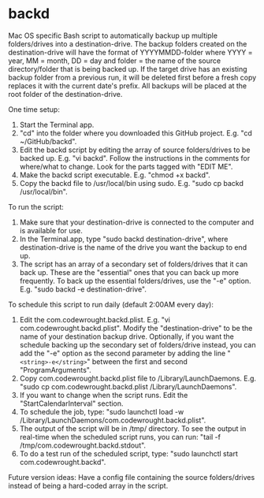 # backd
 Mac OS specific Bash script to automatically backup up multiple folders/drives into a destination-drive. The backup folders created on the destination-drive will have the format of YYYYMMDD-folder where YYYY = year, MM = month, DD = day and folder = the name of the source directory/folder that is being backed up. If the target drive has an existing backup folder from a previous run, it will be deleted first before a fresh copy replaces it with the current date's prefix. All backups will be placed at the root folder of the destination-drive.
 
One time setup:
1. Start the Terminal app.
2. "cd" into the folder where you downloaded this GitHub project. E.g. "cd ~/GitHub/backd".
3. Edit the backd script by editing the array of source folders/drives to be backed up. E.g. "vi backd". Follow the instructions in the comments for where/what to change. Look for the parts tagged with "EDIT ME".
4. Make the backd script executable. E.g. "chmod +x backd".
5. Copy the backd file to /usr/local/bin using sudo. E.g. "sudo cp backd /usr/local/bin".

To run the script:
1. Make sure that your destination-drive is connected to the computer and is available for use.
2. In the Terminal.app, type "sudo backd destination-drive", where destination-drive is the name of the drive you want the backup to end up.
3. The script has an array of a secondary set of folders/drives that it can back up. These are the "essential" ones that you can back up more frequently. To back up the essential folders/drives, use the "-e" option. E.g. "sudo backd -e destination-drive".

To schedule this script to run daily (default 2:00AM every day):
1. Edit the com.codewrought.backd.plist. E.g. "vi com.codewrought.backd.plist". Modify the "destination-drive" to be the name of your destination backup drive. Optionally, if you want the schedule backing up the secondary set of folders/drive instead, you can add the "-e" option as the second parameter by adding the line "````<string>-e</string>````" between the first and second "ProgramArguments".
2. Copy com.codewrought.backd.plist file to /Library/LaunchDaemons. E.g. "sudo cp com.codewrought.backd.plist /Library/LaunchDaemons".
3. If you want to change when the script runs. Edit the "StartCalendarInterval" section.
4. To schedule the job, type: "sudo launchctl load -w /Library/LaunchDaemons/com.codewrought.backd.plist".
5. The output of the script will be in /tmp/ directory. To see the output in real-time when the scheduled script runs, you can run: "tail -f /tmp/com.codewrought.backd.stdout".
6. To do a test run of the scheduled script, type: "sudo launchctl start com.codewrought.backd".

Future version ideas:
Have a config file containing the source folders/drives instead of being a hard-coded array in the script.
